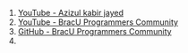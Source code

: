 1. [YouTube - Azizul kabir jayed](https://www.youtube.com/watch?v=oz4FPS1_hDg&list=PL7BwCFdD243G0KqapOBRBvZdl9La5yADM)
2. [ YouTube - BracU Programmers Community ](https://www.youtube.com/@bracu.programmers.community/playlists)
3. [GitHub - BracU Programmers Community](https://github.com/BracU-Programmers-Community)
4. 